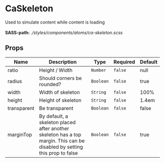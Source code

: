 # CaSkeleton

Used to simulate content while content is loading<br><br> **SASS-path:** _./styles/components/atoms/ca-skeleton.scss_

## Props

<!-- @vuese:CaSkeleton:props:start -->
|Name|Description|Type|Required|Default|
|---|---|---|---|---|
|ratio|Height / Width|`Number`|`false`|null|
|radius|Should corners be rounded?|`Boolean`|`false`|true|
|width|Width of skeleton|`String`|`false`|100%|
|height|Height of skeleton|`String`|`false`|1.4em|
|transparent|Be transparent|`Boolean`|`false`|false|
|marginTop|By default, a skeleton placed after another skeleton has a top margin. This can be disabled by setting this prop to false|`Boolean`|`false`|true|

<!-- @vuese:CaSkeleton:props:end -->



